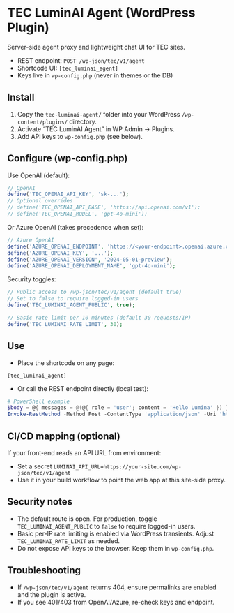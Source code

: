 # TEC LuminAI Agent (WordPress Plugin)

Server-side agent proxy and lightweight chat UI for TEC sites.

- REST endpoint: `POST /wp-json/tec/v1/agent`
- Shortcode UI: `[tec_luminai_agent]`
- Keys live in `wp-config.php` (never in themes or the DB)

## Install

1. Copy the `tec-luminai-agent/` folder into your WordPress `/wp-content/plugins/` directory.
2. Activate “TEC LuminAI Agent” in WP Admin → Plugins.
3. Add API keys to `wp-config.php` (see below).

## Configure (wp-config.php)

Use OpenAI (default):

```php
// OpenAI
define('TEC_OPENAI_API_KEY', 'sk-...');
// Optional overrides
// define('TEC_OPENAI_API_BASE', 'https://api.openai.com/v1');
// define('TEC_OPENAI_MODEL', 'gpt-4o-mini');
```

Or Azure OpenAI (takes precedence when set):

```php
// Azure OpenAI
define('AZURE_OPENAI_ENDPOINT', 'https://<your-endpoint>.openai.azure.com');
define('AZURE_OPENAI_KEY', '...');
define('AZURE_OPENAI_VERSION', '2024-05-01-preview');
define('AZURE_OPENAI_DEPLOYMENT_NAME', 'gpt-4o-mini');
```

Security toggles:

```php
// Public access to /wp-json/tec/v1/agent (default true)
// Set to false to require logged-in users
define('TEC_LUMINAI_AGENT_PUBLIC', true);

// Basic rate limit per 10 minutes (default 30 requests/IP)
define('TEC_LUMINAI_RATE_LIMIT', 30);
```

## Use

- Place the shortcode on any page:

```text
[tec_luminai_agent]
```

- Or call the REST endpoint directly (local test):

```powershell
# PowerShell example
$body = @{ messages = @(@{ role = 'user'; content = 'Hello Lumina' }) } | ConvertTo-Json
Invoke-RestMethod -Method Post -ContentType 'application/json' -Uri 'https://your-site.com/wp-json/tec/v1/agent' -Body $body
```

## CI/CD mapping (optional)

If your front-end reads an API URL from environment:

- Set a secret `LUMINAI_API_URL=https://your-site.com/wp-json/tec/v1/agent`
- Use it in your build workflow to point the web app at this site-side proxy.

## Security notes

- The default route is open. For production, toggle `TEC_LUMINAI_AGENT_PUBLIC` to `false` to require logged-in users.
- Basic per-IP rate limiting is enabled via WordPress transients. Adjust `TEC_LUMINAI_RATE_LIMIT` as needed.
- Do not expose API keys to the browser. Keep them in `wp-config.php`.

## Troubleshooting

- If `/wp-json/tec/v1/agent` returns 404, ensure permalinks are enabled and the plugin is active.
- If you see 401/403 from OpenAI/Azure, re-check keys and endpoint.
